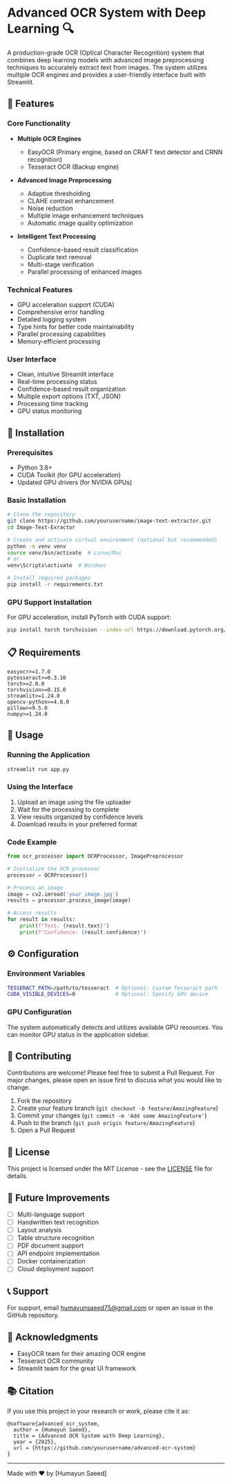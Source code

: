 # Advanced OCR System with Deep Learning 🔍

A production-grade OCR (Optical Character Recognition) system that combines deep learning models with advanced image preprocessing techniques to accurately extract text from images. The system utilizes multiple OCR engines and provides a user-friendly interface built with Streamlit.

## 🌟 Features

### Core Functionality
- **Multiple OCR Engines**
  - EasyOCR (Primary engine, based on CRAFT text detector and CRNN recognition)
  - Tesseract OCR (Backup engine)

- **Advanced Image Preprocessing**
  - Adaptive thresholding
  - CLAHE contrast enhancement
  - Noise reduction
  - Multiple image enhancement techniques
  - Automatic image quality optimization

- **Intelligent Text Processing**
  - Confidence-based result classification
  - Duplicate text removal
  - Multi-stage verification
  - Parallel processing of enhanced images

### Technical Features
- GPU acceleration support (CUDA)
- Comprehensive error handling
- Detailed logging system
- Type hints for better code maintainability
- Parallel processing capabilities
- Memory-efficient processing

### User Interface
- Clean, intuitive Streamlit interface
- Real-time processing status
- Confidence-based result organization
- Multiple export options (TXT, JSON)
- Processing time tracking
- GPU status monitoring

## 🚀 Installation

### Prerequisites
- Python 3.8+
- CUDA Toolkit (for GPU acceleration)
- Updated GPU drivers (for NVIDIA GPUs)

### Basic Installation
```bash
# Clone the repository
git clone https://github.com/yourusername/image-text-extractor.git
cd Image-Text-Exractor

# Create and activate virtual environment (optional but recommended)
python -m venv venv
source venv/bin/activate  # Linux/Mac
# or
venv\Scripts\activate  # Windows

# Install required packages
pip install -r requirements.txt
```

### GPU Support Installation
For GPU acceleration, install PyTorch with CUDA support:
```bash
pip install torch torchvision --index-url https://download.pytorch.org/whl/cu118
```

## 📋 Requirements
```text
easyocr>=1.7.0
pytesseract>=0.3.10
torch>=2.0.0
torchvision>=0.15.0
streamlit>=1.24.0
opencv-python>=4.8.0
pillow>=9.5.0
numpy>=1.24.0
```

## 🎯 Usage

### Running the Application
```bash
streamlit run app.py
```

### Using the Interface
1. Upload an image using the file uploader
2. Wait for the processing to complete
3. View results organized by confidence levels
4. Download results in your preferred format

### Code Example
```python
from ocr_processor import OCRProcessor, ImagePreprocessor

# Initialize the OCR processor
processor = OCRProcessor()

# Process an image
image = cv2.imread('your_image.jpg')
results = processor.process_image(image)

# Access results
for result in results:
    print(f"Text: {result.text}")
    print(f"Confidence: {result.confidence}")
```

## ⚙️ Configuration

### Environment Variables
```bash
TESSERACT_PATH=/path/to/tesseract  # Optional: Custom Tesseract path
CUDA_VISIBLE_DEVICES=0             # Optional: Specify GPU device
```

### GPU Configuration
The system automatically detects and utilizes available GPU resources. You can monitor GPU status in the application sidebar.

## 🤝 Contributing
Contributions are welcome! Please feel free to submit a Pull Request. For major changes, please open an issue first to discuss what you would like to change.

1. Fork the repository
2. Create your feature branch (`git checkout -b feature/AmazingFeature`)
3. Commit your changes (`git commit -m 'Add some AmazingFeature'`)
4. Push to the branch (`git push origin feature/AmazingFeature`)
5. Open a Pull Request

## 📝 License
This project is licensed under the MIT License - see the [LICENSE](LICENSE) file for details.

## 🎯 Future Improvements
- [ ] Multi-language support
- [ ] Handwritten text recognition
- [ ] Layout analysis
- [ ] Table structure recognition
- [ ] PDF document support
- [ ] API endpoint implementation
- [ ] Docker containerization
- [ ] Cloud deployment support

## 📞 Support
For support, email humayunsaeed75@gmail.com or open an issue in the GitHub repository.

## 🙏 Acknowledgments
- EasyOCR team for their amazing OCR engine
- Tesseract OCR community
- Streamlit team for the great UI framework

## 📚 Citation
If you use this project in your research or work, please cite it as:
```
@software{advanced_ocr_system,
  author = {Humayun Saeed},
  title = {Advanced OCR System with Deep Learning},
  year = {2025},
  url = {https://github.com/yourusername/advanced-ocr-system}
}
```

---
Made with ❤️ by [Humayun Saeed]
